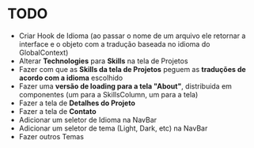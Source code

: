 # TODO

- Criar Hook de Idioma (ao passar o nome de um arquivo ele retornar a interface e o objeto com a tradução baseada no idioma do GlobalContext)
- Alterar **Technologies** para **Skills** na tela de Projetos
- Fazer com que as **Skills da tela de Projetos** peguem as **traduções de acordo com a idioma** escolhido
- Fazer uma **versão de loading para a tela "About"**, distribuida em componentes (um para a SkillsColumn, um para a tela)
- Fazer a tela de **Detalhes do Projeto**
- Fazer a tela de **Contato**
- Adicionar um seletor de Idioma na NavBar
- Adicionar um seletor de tema (Light, Dark, etc) na NavBar
- Fazer outros Temas
